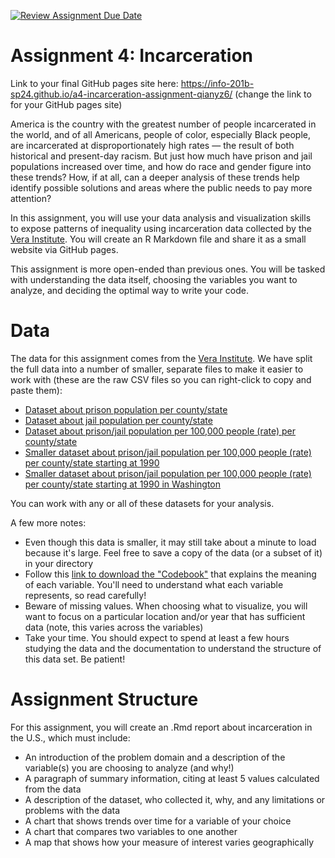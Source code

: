 [![Review Assignment Due Date](https://classroom.github.com/assets/deadline-readme-button-24ddc0f5d75046c5622901739e7c5dd533143b0c8e959d652212380cedb1ea36.svg)](https://classroom.github.com/a/A21hL4nA)
# Assignment 4: Incarceration

Link to your final GitHub pages site here: https://info-201b-sp24.github.io/a4-incarceration-assignment-qianyz6/ (change the link to for your GitHub pages site)

America is the country with the greatest number of people incarcerated in the world, and of all Americans, people of color, especially Black people, are incarcerated at disproportionately high rates — the result of both historical and present-day racism. But just how much have prison and jail populations increased over time, and how do race and gender figure into these trends? How, if at all, can a deeper analysis of these trends help identify possible solutions and areas where the public needs to pay more attention?

In this assignment, you will use your data analysis and visualization skills to expose patterns of inequality using incarceration data collected by the [Vera Institute](https://github.com/vera-institute/incarceration-trends). You will create an R Markdown file and share it as a small website via GitHub pages.

This assignment is more open-ended than previous ones. You will be tasked with understanding the data itself, choosing the variables you want to analyze, and deciding the optimal way to write your code. 

# Data

The data for this assignment comes from the [Vera Institute](https://github.com/vera-institute/incarceration-trends). We have split the full data into a number of smaller, separate files to make it easier to work with (these are the raw CSV files so you can right-click to copy and paste them):
- [Dataset about prison population per county/state](https://github.com/melaniewalsh/Neat-Datasets/blob/main/us-prison-pop.csv?raw=true)
- [Dataset about jail population per county/state](https://github.com/melaniewalsh/Neat-Datasets/blob/main/us-jail-pop.csv?raw=true)
- [Dataset about prison/jail population per 100,000 people (rate) per county/state](https://github.com/melaniewalsh/Neat-Datasets/blob/main/us-prison-jail-rates.csv?raw=true)
- [Smaller dataset about prison/jail population per 100,000 people (rate) per county/state starting at 1990](https://github.com/melaniewalsh/Neat-Datasets/blob/main/us-prison-jail-rates-1990.csv?raw=true)
- [Smaller dataset about prison/jail population per 100,000 people (rate) per county/state starting at 1990 in Washington](https://github.com/melaniewalsh/Neat-Datasets/raw/main/us-prison-jail-rates-1990-WA.csv)

You can work with any or all of these datasets for your analysis.

A few more notes:
- Even though this data is smaller, it may still take about a minute to load because it's large. Feel free to save a copy of the data (or a subset of it) in your directory
- Follow this [link to download the "Codebook"](https://github.com/vera-institute/incarceration-trends/blob/master/incarceration_trends-Codebook.pdf) that explains the meaning of each variable. You'll need to understand what each variable represents, so read carefully!
- Beware of missing values. When choosing what to visualize, you will want to focus on a particular location and/or year that has sufficient data (note, this varies across the variables)
- Take your time. You should expect to spend at least a few hours studying the data and the documentation to understand the structure of this data set. Be patient!

# Assignment Structure

For this assignment, you will create an .Rmd report about incarceration in the U.S., which must include:

- An introduction of the problem domain and a description of the variable(s) you are choosing to analyze (and why!)
- A paragraph of summary information, citing at least 5 values calculated from the data
- A description of the dataset, who collected it, why, and any limitations or problems with the data
- A chart that shows trends over time for a variable of your choice
- A chart that compares two variables to one another
- A map that shows how your measure of interest varies geographically
